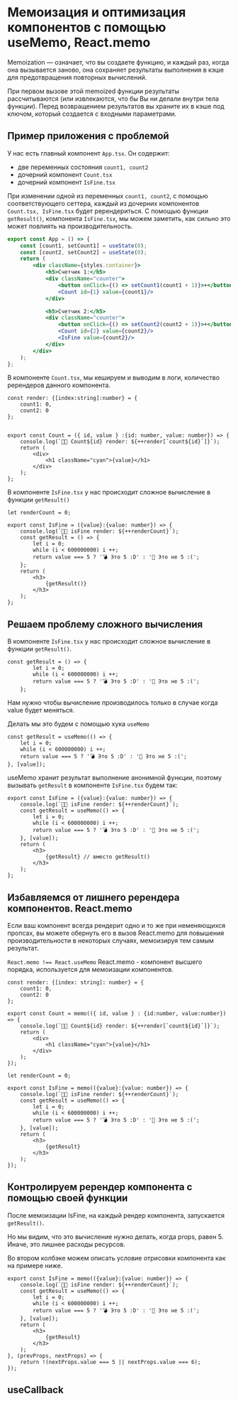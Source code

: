 # Мемоизация и оптимизация компонентов с помощью useMemo, React.memo

Memoization — означает, что вы создаете функцию, 
и каждый раз, когда она вызывается заново, 
она сохраняет результаты выполнения в 
кэше для предотвращения повторных вычислений.

При первом вызове этой memoized 
функции результаты рассчитываются 
(или извлекаются, что бы Вы ни делали внутри тела функции). 
Перед возвращением результатов вы 
храните их в кэше под ключом, 
который создается с входными параметрами.

## Пример приложения с проблемой

У нас есть главный компонент `App.tsx`.
Он содержит: 
- две переменных состояния `count1, count2`
- дочерний компонент `Count.tsx` 
- дочерний компонент `IsFine.tsx`

При изменении одной из переменных `count1, count2`,
с помощью соответствующего сеттера,
каждый из дочерних компонентов `Count.tsx, IsFine.tsx`
будет ререндериться.
С помощью функции `getResult()`, компонента `IsFine.tsx`,
мы можем заметить, как сильно 
это может повлиять на производительность.

```jsx
export const App = () => {
    const [count1, setCount1] = useState(0);
    const [count2, setCount2] = useState(0);
    return (
        <div className={styles.container}>
            <h5>Счетчик 1:</h5>
            <div className="counter">
                <button onClick={() => setCount1(count1 + 1)}>+</button>
                <Count id={1} value={count1}/>
            </div>

            <h5>Счетчик 2:</h5>
            <div className="counter">
                <button onClick={() => setCount2(count2 + 1)}>+</button>
                <Count id={2} value={count2}/>
                <IsFine value={count2}/>
            </div>
        </div>
    );
};
```

В компоненте `Count.tsx`,
мы кешируем и выводим в логи,
количество ререндеров данного компонента.
```tsx
const render: {[index:string]:number} = {
    count1: 0,
    count2: 0
};


export const Count = ({ id, value } :{id: number, value: number}) => {
    console.log(`🔴🌚 Count${id} render: ${++render[`count${id}`]}`);
    return (
        <div>
            <h1 className="cyan">{value}</h1>
        </div>
    );
};
```
В компоненте `IsFine.tsx` 
у нас происходит сложное 
вычисление в функции `getResult()`
```tsx
let renderCount = 0;

export const IsFine = ({value}:{value: number}) => {
    console.log(`🔴🌚 isFine render: ${++renderCount}`);
    const getResult = () => {
        let i = 0;
        while (i < 600000000) i ++;
        return value === 5 ? '💣 Это 5 :D' : '💩 Это не 5 :(';
    };
    return (
        <h3>
            {getResult()}
        </h3>
    );
};
```

## Решаем проблему сложного вычисления

В компоненте `IsFine.tsx`
у нас происходит сложное
вычисление в функции `getResult()`. 
```tsx
const getResult = () => {
        let i = 0;
        while (i < 600000000) i ++;
        return value === 5 ? '💣 Это 5 :D' : '💩 Это не 5 :(';
    };
```
Нам нужно чтобы вычисление производилось только в случае 
когда value будет меняться.

Делать мы это будем с помощью хука `useMemo`

```tsx
const getResult = useMemo(() => {
    let i = 0;
    while (i < 600000000) i ++;
    return value === 5 ? '💣 Это 5 :D' : '💩 Это не 5 :(';
}, [value]);
```
useMemo хранит результат выполнение анонимной функции,
поэтому вызывать `getResult` в компоненте
`IsFine.tsx`
будем так:

```tsx
export const IsFine = ({value}:{value: number}) => {
    console.log(`🔴🌚 isFine render: ${++renderCount}`);
    const getResult = useMemo(() => {
        let i = 0;
        while (i < 600000000) i ++;
        return value === 5 ? '💣 Это 5 :D' : '💩 Это не 5 :(';
    }, [value]);
    return (
        <h3>
            {getResult} // вместо getResult()
        </h3>
    );
};
```

## Избавляемся от лишнего ререндера компонентов. React.memo

Если ваш компонент всегда рендерит одно и то
же при неменяющихся пропсах,
вы можете обернуть его в вызов
React.memo для повышения производительности в некоторых
случаях, мемоизируя тем самым результат.

`React.memo !== React.useMemo`
React.memo - компонент высшего порядка, используется 
для мемоизaции компонентов.

```tsx
const render: {[index: string]: number} = {
    count1: 0,
    count2: 0
};

export const Count = memo(({ id, value } : {id:number, value:number}) => {
    console.log(`🔴🌚 Count${id} render: ${++render[`count${id}`]}`);
    return (
        <div>
            <h1 className="cyan">{value}</h1>
        </div>
    );
});
```

```tsx
let renderCount = 0;

export const IsFine = memo(({value}:{value: number}) => {
    console.log(`🔴🌚 isFine render: ${++renderCount}`);
    const getResult = useMemo(() => {
        let i = 0;
        while (i < 600000000) i ++;
        return value === 5 ? '💣 Это 5 :D' : '💩 Это не 5 :(';
    }, [value]);
    return (
        <h3>
            {getResult}
        </h3>
    );
});
```

## Контролируем ререндер компонента с помощью своей функции

После мемоизaции IsFine, на каждый рендер компонента,
запускается `getResult()`.

Но мы видим, что это вычисление нужно делать,
когда props, равен 5. Иначе, это лишнее расходы ресурсов.

Во втором колбэке можем описать условие отрисовки компонента
как на примере ниже.
```tsx
export const IsFine = memo(({value}:{value: number}) => {
    console.log(`🔴🌚 isFine render: ${++renderCount}`);
    const getResult = useMemo(() => {
        let i = 0;
        while (i < 600000000) i ++;
        return value === 5 ? '💣 Это 5 :D' : '💩 Это не 5 :(';
    }, [value]);
    return (
        <h3>
            {getResult}
        </h3>
    );
}, (prevProps, nextProps) => {
    return !(nextProps.value === 5 || nextProps.value === 6);
});
```

## useCallback 






